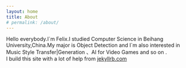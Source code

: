 ```yaml
---
layout: home
title: About
# permalink: /about/
---
```

Hello everybody.I\`m Felix.I studied Computer Science in Beihang University,China.My major is Object Detection and I\`m also interested in Music Style Transfer|Generation 、AI for Video Games and so on .<br>
I build this site with a lot of help from [jekyllrb.com](https://jekyllrb.com/)


